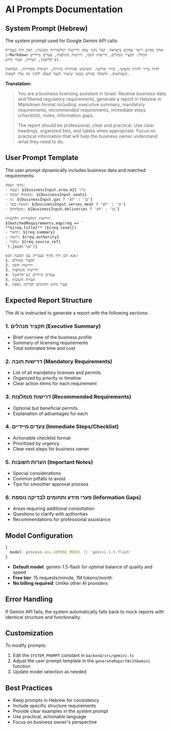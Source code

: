 # AI Prompts Documentation

## System Prompt (Hebrew)

The system prompt used for Google Gemini API calls:

```
אתה מסייע רישוי עסקים בישראל. קבל נתוני עסק ודרישות רגולטוריות מסוננות, הפק דוח בעברית ב-Markdown הכולל: תקציר מנהלים, דרישות חובה, דרישות מומלצות, צעדים מיידיים (צ'קליסט), הערות, פערי מידע.

הדוח צריך להיות מקצועי, ברור ופרקטי. השתמש בכותרות ברורות, רשימות מסודרות, וטבלאות כשמתאים. התמקד במידע מעשי שיעזור לבעל העסק להבין מה עליו לעשות.
```

**Translation:**
> You are a business licensing assistant in Israel. Receive business data and filtered regulatory requirements, generate a report in Hebrew in Markdown format including: executive summary, mandatory requirements, recommended requirements, immediate steps (checklist), notes, information gaps.
>
> The report should be professional, clear and practical. Use clear headings, organized lists, and tables when appropriate. Focus on practical information that will help the business owner understand what they need to do.

## User Prompt Template

The user prompt dynamically includes business data and matched requirements:

```
נתוני העסק:
- שטח: ${businessInput.area_m2} מ"ר
- מקומות ישיבה: ${businessInput.seats}
- גז: ${businessInput.gas ? 'כן' : 'לא'}
- הגשת בשר: ${businessInput.serves_meat ? 'כן' : 'לא'}
- משלוחים: ${businessInput.deliveries ? 'כן' : 'לא'}

דרישות רגולטוריות רלוונטיות:
${matchedRequirements.map(req => `
**${req.title}** (${req.level})
- תיאור: ${req.summary}
- רשות: ${req.authority}
- מקור: ${req.source_ref}
`).join('\n')}

אנא הכן דוח מקיף בעברית עם המבנה הבא:
1. תקציר מנהלים
2. דרישות חובה
3. דרישות מומלצות
4. צעדים מיידיים (צ'קליסט)
5. הערות חשובות
6. פערי מידע ותחומים לבדיקה נוספת
```

## Expected Report Structure

The AI is instructed to generate a report with the following sections:

### 1. תקציר מנהלים (Executive Summary)
- Brief overview of the business profile
- Summary of licensing requirements
- Total estimated time and cost

### 2. דרישות חובה (Mandatory Requirements)
- List of all mandatory licenses and permits
- Organized by priority or timeline
- Clear action items for each requirement

### 3. דרישות מומלצות (Recommended Requirements)
- Optional but beneficial permits
- Explanation of advantages for each

### 4. צעדים מיידיים (Immediate Steps/Checklist)
- Actionable checklist format
- Prioritized by urgency
- Clear next steps for business owner

### 5. הערות חשובות (Important Notes)
- Special considerations
- Common pitfalls to avoid
- Tips for smoother approval process

### 6. פערי מידע ותחומים לבדיקה נוספת (Information Gaps)
- Areas requiring additional consultation
- Questions to clarify with authorities
- Recommendations for professional assistance

## Model Configuration

```typescript
{
  model: process.env.GEMINI_MODEL || 'gemini-1.5-flash'
}
```

- **Default model**: gemini-1.5-flash for optimal balance of quality and speed
- **Free tier**: 15 requests/minute, 1M tokens/month
- **No billing required**: Unlike other AI providers

## Error Handling

If Gemini API fails, the system automatically falls back to mock reports with identical structure and functionality.

## Customization

To modify prompts:
1. Edit the `SYSTEM_PROMPT` constant in `backend/src/gemini.ts`
2. Adjust the user prompt template in the `generateReportWithGemini` function
3. Update model selection as needed

## Best Practices

- Keep prompts in Hebrew for consistency
- Include specific structure requirements
- Provide clear examples in the system prompt
- Use practical, actionable language
- Focus on business owner's perspective
